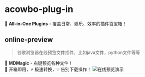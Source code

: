 # acowbo-plug-in
🎉 **All-in-One Plugins** - 覆盖日常、娱乐、效率的插件百宝箱！
## online-preview
> 谷歌浏览器在线预览文件插件，比如java文件，python文件等等

🚀 **MDMagic** - 右键预览各种文件！  
🎉 开箱即用，⚡ 极速转换，💡 告别下载操作！ 
![在线预览演示](https://s2.loli.net/2024/12/23/oszwWVlEj69Fb32.gif)
